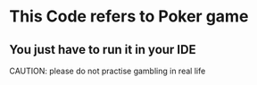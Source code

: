 # This Code refers to Poker game

## You just have to run it in your IDE

 CAUTION: please do not practise gambling in real life